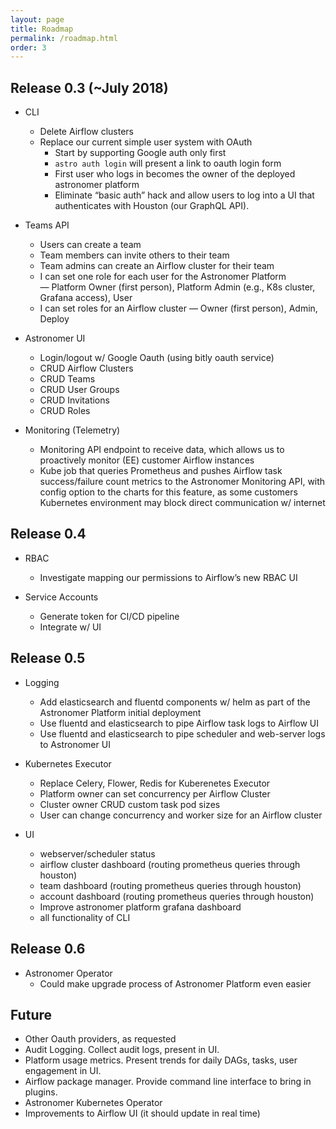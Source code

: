 ```yaml
---
layout: page
title: Roadmap
permalink: /roadmap.html
order: 3
---
```


## Release 0.3 (~July 2018)

* CLI
  * Delete Airflow clusters
  * Replace our current simple user system with OAuth
    * Start by supporting Google auth only first
    * `astro auth login` will present a link to oauth login form
    * First user who logs in becomes the owner of the deployed astronomer platform
    * Eliminate “basic auth” hack and allow users to log into a UI that authenticates with Houston (our GraphQL API).

* Teams API
  * Users can create a team
  * Team members can invite others to their team
  * Team admins can create an Airflow cluster for their team
  * I can set one role for each user for the Astronomer Platform — Platform Owner (first person), Platform Admin (e.g., K8s cluster, Grafana access), User
  * I can set roles for an Airflow cluster — Owner (first person), Admin, Deploy

* Astronomer UI
  * Login/logout w/ Google Oauth (using bitly oauth service)
  * CRUD Airflow Clusters
  * CRUD Teams
  * CRUD User Groups
  * CRUD Invitations
  * CRUD Roles

* Monitoring (Telemetry)
  * Monitoring API endpoint to receive data, which allows us to proactively monitor (EE) customer Airflow instances
  * Kube job that queries Prometheus and pushes Airflow task success/failure count metrics to the Astronomer Monitoring API, with config option to the charts for this feature, as some customers Kubernetes environment may block direct communication w/ internet

## Release 0.4

* RBAC
  * Investigate mapping our permissions to Airflow’s new RBAC UI

* Service Accounts
  * Generate token for CI/CD pipeline
  * Integrate w/ UI

## Release 0.5

* Logging
  * Add elasticsearch and fluentd components w/ helm as part of the Astronomer Platform initial deployment
  * Use fluentd and elasticsearch to pipe Airflow task logs to Airflow UI
  * Use fluentd and elasticsearch to pipe scheduler and web-server logs to Astronomer UI

* Kubernetes Executor
  * Replace Celery, Flower, Redis for Kuberenetes Executor
  * Platform owner can set concurrency per Airflow Cluster
  * Cluster owner CRUD custom task pod sizes
  * User can change concurrency and worker size for an Airflow cluster

* UI
  * webserver/scheduler status
  * airflow cluster dashboard (routing prometheus queries through houston)
  * team dashboard (routing prometheus queries through houston)
  * account dashboard (routing prometheus queries through houston)
  * Improve astronomer platform grafana dashboard
  * all functionality of CLI

## Release 0.6

* Astronomer Operator
  * Could make upgrade process of Astronomer Platform even easier

## Future

* Other Oauth providers, as requested
* Audit Logging. Collect audit logs, present in UI.
* Platform usage metrics. Present trends for daily DAGs, tasks, user engagement in UI.
* Airflow package manager. Provide command line interface to bring in plugins.
* Astronomer Kubernetes Operator
* Improvements to Airflow UI (it should update in real time)
